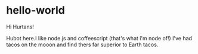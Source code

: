 # hello-world

Hi Hurtans!

Hubot here.I like node.js and coffeescript (that's what i'm node of!)
I've had tacos on the mooon and find thers far superior to Earth tacos.
